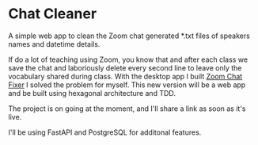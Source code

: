 # Chat Cleaner

A simple web app to clean the Zoom chat generated *.txt files of speakers names and datetime details.

If do a lot of teaching using Zoom, you know that and after each class we save the chat and laboriously delete every second line to leave only the vocabulary shared during class.
With the desktop app I built [Zoom Chat Fixer](https://github.com/davidjnevin/zoom_chat_fixer) I solved the problem for myself.
This new version will be a web app and be built using hexagonal architecture and TDD.

The project is on going at the moment, and I'll share a link as soon as it's live.

I'll be using FastAPI and PostgreSQL for additonal features.

